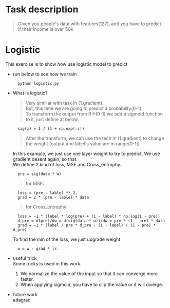 # Task description
> Given you people's data with features(127), and you have to predict   
> if their income is over 50k

# Logistic
This exercise is to show how use logistic model to predict
* run below to see how we train

        python logistic.py 

* What is logistic?  
    > Very similiar with task in (1.gradient).    
    > But, this time we are going to predict a probability(0-1).    
    > To transform the output from R->(0-1) we add a sigmoid function   
    > to it, just define at below.   
    
        sig(z) = 1 / (1 + np.exp(-z))
    > After the transform, we can use the tech in (1.gradient) to change   
    > the weight.(output and label's value are in range(0-1))
    
    In this example, we just use one layer weight to try to predict. We use     
    gradient desent again, so that      
    We define 2 kind of loss, MSE and Cross_entrophy.   
        
        pre = sig(data * w)    
    > for MSE:    
        
        loss = (pre - lable) ** 2, 
        grad = 2 * (pre - lable) * data 
        
    > for Cross_entrophy:         
        
        loss = -1 * (label * log(pre) + (1 - label) * np.log(1 - pre))
        d_pre = d(pre)/dw = d(sig(data * w))/dw = pre * (1 - pre) * data
        grad = -1 * (label / pre * d_pre - (1 - label) / (1 - pre) * d_pre)
    To find the min of the loss, we just upgrade weight  
    
        w = w - grad * lr.
* useful trick   
    Some tricks is used in this work.  
    1. We normalize the value of the input so that it can converge more faster.  
    2. When applying sigmoid, you have to clip the value or it will diverge.  
* future work    
    adagrad  

    
